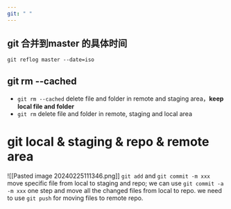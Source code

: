 ```yaml
---
git: " "
---
```



## git 合并到master 的具体时间

```
git reflog master --date=iso
```



## git rm --cached
* `git rm --cached` delete file and folder in remote and staging area，**keep local file and folder**
* `git rm`  delete file and folder in remote, staging and local area 

# git local & staging & repo & remote area
![[Pasted image 20240225111346.png]]
`git add` and `git commit -m xxx` move specific file from local to staging and repo; we can use `git commit -a -m xxx` one step and move all the changed files from local to repo.
we need to use `git push` for moving files to remote repo.

